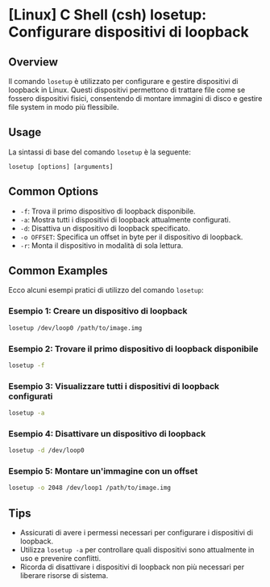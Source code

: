 # [Linux] C Shell (csh) losetup: Configurare dispositivi di loopback

## Overview
Il comando `losetup` è utilizzato per configurare e gestire dispositivi di loopback in Linux. Questi dispositivi permettono di trattare file come se fossero dispositivi fisici, consentendo di montare immagini di disco e gestire file system in modo più flessibile.

## Usage
La sintassi di base del comando `losetup` è la seguente:

```
losetup [options] [arguments]
```

## Common Options
- `-f`: Trova il primo dispositivo di loopback disponibile.
- `-a`: Mostra tutti i dispositivi di loopback attualmente configurati.
- `-d`: Disattiva un dispositivo di loopback specificato.
- `-o OFFSET`: Specifica un offset in byte per il dispositivo di loopback.
- `-r`: Monta il dispositivo in modalità di sola lettura.

## Common Examples
Ecco alcuni esempi pratici di utilizzo del comando `losetup`:

### Esempio 1: Creare un dispositivo di loopback
```bash
losetup /dev/loop0 /path/to/image.img
```

### Esempio 2: Trovare il primo dispositivo di loopback disponibile
```bash
losetup -f
```

### Esempio 3: Visualizzare tutti i dispositivi di loopback configurati
```bash
losetup -a
```

### Esempio 4: Disattivare un dispositivo di loopback
```bash
losetup -d /dev/loop0
```

### Esempio 5: Montare un'immagine con un offset
```bash
losetup -o 2048 /dev/loop1 /path/to/image.img
```

## Tips
- Assicurati di avere i permessi necessari per configurare i dispositivi di loopback.
- Utilizza `losetup -a` per controllare quali dispositivi sono attualmente in uso e prevenire conflitti.
- Ricorda di disattivare i dispositivi di loopback non più necessari per liberare risorse di sistema.